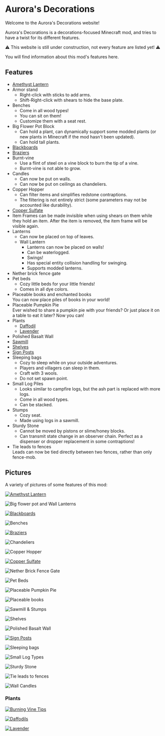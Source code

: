 # Aurora's Decorations

Welcome to the Aurora's Decorations website!

Aurora's Decorations is a decorations-focused Minecraft mod,
and tries to have a twist for its different features.

⚠️ This website is still under construction, not every feature are listed yet! ⚠️

You will find information about this mod's features here.

## Features

- [Amethyst Lantern](amethyst_lantern.md)
- Armor stand
  - Right-click with sticks to add arms.
  - Shift-Right-click with shears to hide the base plate.
- Benches
  - Come in all wood types!
  - You can sit on them!
  - Customize them with a seat rest.
- Big Flower Pot Block
  - Can hold a plant, can dynamically support some modded plants (or new plants in Minecraft if the mod hasn't been updated).
  - Can hold tall plants.
- [Blackboards](blackboards.md)
- [Braziers](braziers.md)
- Burnt-vine
  - Use a flint of steel on a vine block to burn the tip of a vine.
  - Burnt-vine is not able to grow.
- Candles
  - Can now be put on walls.
  - Can now be put on ceilings as chandeliers.
- Copper Hopper
  - Can filter items and simplifies redstone contraptions.
  - The filtering is not entirely strict (some parameters may not be accounted like durability).
- [Copper Sulfate](copper_sulfate.md)
- Item Frames can be made invisible when using shears on them while they hold an item.
  After the item is removed, the item frame will be visible again.
- Lanterns
  - Can now be placed on top of leaves.
  - Wall Lantern
    - Lanterns can now be placed on walls!
    - Can be waterlogged.
    - Swings!
    - Has special entity collision handling for swinging.
    - Supports modded lanterns.
- Nether brick fence gate
- Pet beds
  - Cozy little beds for your little friends!
  - Comes in all dye colors.
- Placeable books and enchanted books  
  You can now place piles of books in your world!
- Placeable Pumpkin Pie  
  Ever wished to share a pumpkin pie with your friends?
  Or just place it on a table to eat it later?
  Now you can!
- Plants
  - [Daffodil](plants/daffodil.md)
  - [Lavender](plants/lavender.md)
- Polished Basalt Wall
- [Sawmill](sawmill.md)
- [Shelves](shelves.md)
- [Sign Posts](sign_posts.md)
- Sleeping bags
  - Cozy to sleep while on your outside adventures.
  - Players and villagers can sleep in them.
  - Craft with 3 wools.
  - Do not set spawn point.
- Small Log Piles
  - Looks similar to campfire logs, but the ash part is replaced with more logs.
  - Come in all wood types.
  - Can be stacked.
- Stumps
  - Cozy seat.
  - Made using logs in a sawmill.
- Sturdy Stone
  - Cannot be moved by pistons or slime/honey blocks.
  - Can transmit state change in an observer chain.
    Perfect as a dispenser or dropper replacement in some contraptions!
- Tie leads to fences  
  Leads can now be tied directly between two fences, rather than only fence-mob.

## Pictures

A variety of pictures of some features of this mod:

[![Amethyst Lantern](../images/amethyst_lantern.png)](amethyst_lantern.html)

![Big flower pot and Wall Lanterns](../images/flower_pot_and_wall_lantern.png)

[![Blackboards](../images/blackboards.png)](blackboards.html)

![Benches](../images/bench.png)

[![Braziers](../images/braziers.png)](braziers.html)

![Chandeliers](../images/chandeliers.png)

![Copper Hopper](../images/copper_hopper.png)

[![Copper Sulfate](../images/copper_sulfate.png)](copper_sulfate.html)

![Nether Brick Fence Gate](../images/nether_brick_fence_gate.png)

![Pet Beds](../images/pet_beds.png)

![Placeable Pumpkin Pie](../images/placeable_pumpkin_pie.png)

![Placeable books](../images/in_world_books.png)

![Sawmill & Stumps](../images/sawmill_and_stumps.png)

![Shelves](../images/shelves.png)

![Polished Basalt Wall](../images/polished_basalt_wall.png)

[![Sign Posts](../images/sign_post.png)](sign_posts.html)

![Sleeping bags](../images/sleeping_bags.png)

![Small Log Types](../images/small_log_piles.png)

![Sturdy Stone](../images/sturdy_stone.png)

![Tie leads to fences](../images/leash_tweaks.png)

![Wall Candles](../images/wall_candles.png)

### Plants

[![Burning Vine Tips](../images/burnt_vine.png)](plants/burnt_vine.html)

[![Daffodils](../images/daffodils.png)](plants/daffodil.html)

[![Lavender](../images/lavender.png)](plants/lavender.html)
